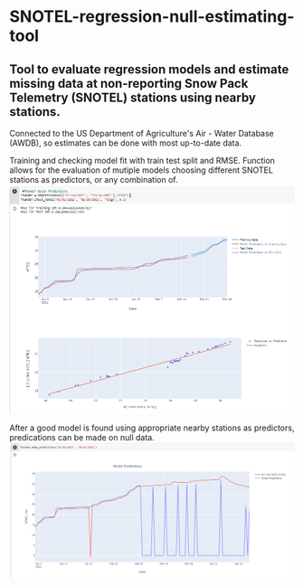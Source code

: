 # SNOTEL-regression-null-estimating-tool
## Tool to evaluate regression models and estimate missing data at non-reporting Snow Pack Telemetry (SNOTEL) stations using nearby stations.

Connected to the US Department of Agriculture's Air - Water Database (AWDB), so estimates can be done with most up-to-date data.

Training and checking model fit with train test split and RMSE.  Function allows for the evaluation of mutiple models choosing different SNOTEL stations as predictors, or any combination of.
![check_model](/check_model.png)

After a good model is found using appropriate nearby stations as predictors, predications can be made on null data.
![make_predictions](/make_predictions.png)
